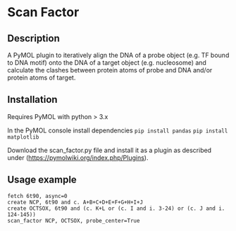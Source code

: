 # Scan Factor

## Description

A PyMOL plugin to iteratively align the DNA of a probe object (e.g. TF bound to DNA motif) onto the DNA of a target object (e.g. nucleosome) and calculate the clashes between protein atoms of probe and DNA and/or protein atoms of target.

## Installation

Requires PyMOL with python > 3.x

In the PyMOL console install dependencies
`pip install pandas`
`pip install matplotlib`

Download the scan_factor.py file and install it as a plugin as described under (https://pymolwiki.org/index.php/Plugins).

## Usage example

```
fetch 6t90, async=0
create NCP, 6t90 and c. A+B+C+D+E+F+G+H+I+J
create OCTSOX, 6t90 and (c. K+L or (c. I and i. 3-24) or (c. J and i. 124-145))
scan_factor NCP, OCTSOX, probe_center=True
```
